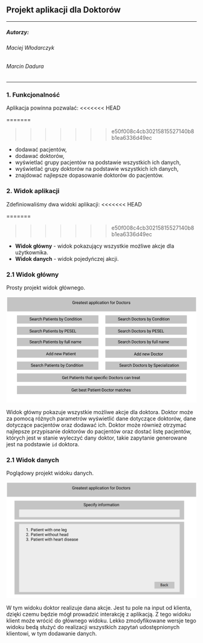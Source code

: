 ## Projekt aplikacji dla Doktorów

--------------------------------------

##### Autorzy:

###### Maciej Włodarczyk

######  Marcin Dadura

-------------------------

### 1. Funkcjonalność

Aplikacja powinna pozwalać:
<<<<<<< HEAD

=======
>>>>>>> e50f008c4cb30215815527140b8b1ea6336d49ec
* dodawać pacjentów,
* dodawać doktorów,
* wyświetlać grupy pacjentów na podstawie wszystkich ich danych,
* wyświetlać grupy doktorów na podstawie wszystkich ich danych,
* znajdować najlepsze dopasowanie doktorów do pacjentów.

### 2. Widok aplikacji

Zdefiniowaliśmy dwa widoki aplikacji:
<<<<<<< HEAD

=======
>>>>>>> e50f008c4cb30215815527140b8b1ea6336d49ec
 * **Widok główny** - widok pokazujący wszystkie możliwe akcje dla użytkownika.
 * **Widok danych** - widok pojedyńczej akcji.

### 2.1 Widok główny

Prosty projekt widok głównego.

![](pic/main_view.png)




Widok główny pokazuje wszystkie możliwe akcje dla doktora. Doktor może za pomocą różnych parametrów wyświetlić dane dotyczące doktorów, dane dotyczące pacjentów oraz dodawać ich. Doktor może również otrzymać najlepsze przypisanie doktorów do pacjentów oraz dostać listę pacjentów, których jest w stanie wyleczyć dany doktor, takie zapytanie generowane jest na podstawie     `id` doktora.



### 2.1 Widok danych

Poglądowy projekt widoku danych.


![](pic/sub_view.png)




W tym widoku doktor realizuje dana akcje. Jest tu pole na input od klienta, dzięki czemu będzie mógł prowadzić interakcję z aplikacją. Z tego widoku klient może wrócić do głównego widoku. Lekko zmodyfikowane wersje tego widoku bedą służyć do realizacji wszystkich zapytań udostępnionych klientowi, w tym dodawanie danych.



